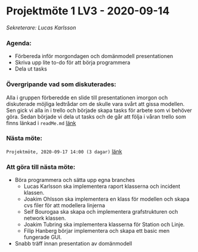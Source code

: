 # Projektmöte 1 LV3 - 2020-09-14
*Sekreterare: Lucas Karlsson*

### Agenda:
- Förbereda inför morgondagen och domänmodell presentationen
- Skriva upp lite to-do för att börja programmera
- Dela ut tasks

### Övergripande vad som diskuterades:
Alla i gruppen förberedde en slide till presentationen imorgon och diskuterade möjliga ledtrådar om de skulle 
vara svårt att gissa modellen. Sen gick vi alla in i trello och började skapa tasks för arbete som vi behöver
göra. Sedan började vi dela ut tasks och de går att följa i våran trello som finns länkad i ```readMe.md``` [länk](https://github.com/DKWA0000/OOPP-HT20#oopp-ht20)

### Nästa möte:
```Projektmöte, 2020-09-17 14:00 (3 dagar)``` [länk](https://github.com/DKWA0000/OOPP-HT20/blob/master/Dokumentation/Notes%20From%20Project%20Meetings/2020-09-17%20-%20Projektmöte%202%20LV3.md)

### Att göra till nästa möte:
- Böra programmera och sätta upp egna branches 
  - Lucas Karlsson ska implementera raport klasserna och incident klassen.
  - Joakim Ohlsson ska implementera en klass för modellen och skapa cvs filer för att modellera linjerna
  - Seif Bourogaa ska skapa och implementera grafstrukturen och network klassen.
  - Joakim Tubring ska implementera klasserna för Station och Linje.
  - Filip Hanberg börjar implementera och skapa ett basic men fungerade GUI.
- Snabb träff innan presentation av domänmodell

